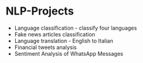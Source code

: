 # NLP-Projects

* Language classification - classify four languages
* Fake news articles classification
* Language translation - English to Italian
* Financial tweets analysis
* Sentiment Analysis of WhatsApp Messages
